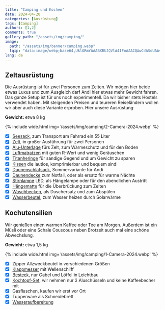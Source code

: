 ```yaml
---
title: "Camping und Kochen"
date: 2024-04-20
categories: [Ausrüstung]
tags: [Camping] 
authors: [1,2]
comments: true
gallery_path: "/assets/img/camping/"
image:
  path: "/assets/img/banner/camping.webp"
  lqip: "data:image/webp;base64,UklGRmYAAABXRUJQVlA4IFoAAACQAwCdASoUAAsAPzmGuVOvKSWisAgB4CcJQBOgA7u64x2epKSwAOJW5kA2NL4QG3ZSikwCm4jZ9DsZpqDi152fsDPazoTEM+dHXK22afRuU0vHYoz0QO57+AA="
lang: de
---
```


## Zeltausrüstung

Die Ausrüstung ist für zwei Personen zum Zelten. Wir mögen hier beide etwas Luxus und zum Ausgleich darf Andi hier etwas mehr Gewicht fahren. Das ganze Setup ist für uns noch experimentell. Da wir bisher stets Hostels verwendet haben. Mit steigenden Preisen und teureren Reiseländern wollen wir aber auch diese Variante erproben. Hier unsere Ausrüstung:

**Gewicht:** etwa 8 kg

{% include wide.html img='/assets/img/camping/2-Camera-2024.webp' %}

- [x] [Seesack](https://www.amazon.de/dp/B074MJQHV1?psc=1&ref=ppx_yo2ov_dt_b_product_details), zum Transport am Fahrrad ein 55 Liter
- [x] [Zelt](https://www.amazon.de/gp/product/B08L8T1CK8/ref=ppx_yo_dt_b_search_asin_title?ie=UTF8), in großer Ausführung für zwei Personen
- [x] [Alu-Unterlage](https://www.amazon.de/dp/B07SVYH171?psc=1&ref=ppx_yo2ov_dt_b_product_details) fürs Zelt, zum Wärmeschutz und für den Boden
- [x] [Luftmatratzen](https://www.amazon.de/gp/product/B0BKFQHLQP/ref=ppx_yo_dt_b_search_asin_title?ie=UTF8&psc=1) mit guten R-Wert und wenig Geräuschen
- [x] [Titanheringe](https://www.amazon.de/dp/B0C36D2ZXV?psc=1&ref=ppx_yo2ov_dt_b_product_details) für sandige Gegend und um Gewicht zu sparen
- [x] [Kissen](https://www.amazon.de/gp/product/B07JY5J4VR/ref=ppx_yo_dt_b_search_asin_title?ie=UTF8) die lautlos, komprimierbar und bequem sind
- [x] [Daunenschlafsack](https://www.amazon.de/gp/product/B085HJ6DL1/ref=ppx_yo_dt_b_search_asin_title?ie=UTF8&psc=1), Sommervariante für Andi
- [x] [Daunendecke](https://www.amazon.de/dp/B082PWG8MQ?psc=1&ref=ppx_yo2ov_dt_b_product_details) zum Notfall, oder als ersatz für warme Nächte
- [x] [Stirnlampe](https://www.amazon.de/dp/B09G6M8JLK?psc=1&ref=ppx_yo2ov_dt_b_product_details) LED, als Hängelampe oder für den abendlichen Austritt
- [x] [Hängematte](https://www.amazon.de/dp/B0B5QMMXCR?psc=1&ref=ppx_yo2ov_dt_b_product_details) für die Überbrückung zum Zelten
- [x] [Waschbecken](https://www.amazon.de/dp/B003MSUK66?psc=1&ref=ppx_yo2ov_dt_b_product_details), als Duschersatz und zum Abspülen
- [x] [Wasserbeutel](https://www.amazon.de/dp/B08YP3H7GT?psc=1&ref=ppx_yo2ov_dt_b_product_details), zum Wasser heizen durch Solarwärme

## Kochutensilien

Wir genießen einen warmen Kaffee oder Tee am Morgen.
Außerdem ist ein Müsli oder eine Schale Couscous neben Brotzeit auch mal eine schöne Abwechslung.

**Gewicht:** etwa 1,5 kg

{% include wide.html img='/assets/img/camping/1-Camera-2024.webp' %}

- [x] Zipper Allzweckbeutel in verschiedenen Größen
- [x] [Klappmesser](https://www.amazon.de/dp/B08FC621ZS?psc=1&ref=ppx_yo2ov_dt_b_product_details) mit Wellenschliff
- [x] [Besteck](https://www.amazon.de/gp/product/B077V21FSN/ref=ppx_yo_dt_b_search_asin_title?ie=UTF8&psc=1), nur Gabel und Löffel in Leichtbau
- [x] [Kochtopf-Set](https://www.amazon.de/dp/B07TC77ZQR?ref=ppx_yo2ov_dt_b_product_details), wir nehmen nur 3 Aluschüsseln und keine Kaffeebecher mit
- [x] Gasflaschen, kaufen wir erst vor Ort
- [x] Tupperware als Schneidebrett
- [x] [Wasseraufbereitung](https://www.amazon.de/gp/product/B07HRNJT7W/ref=ppx_yo_dt_b_search_asin_title?ie=UTF8&psc=1)
